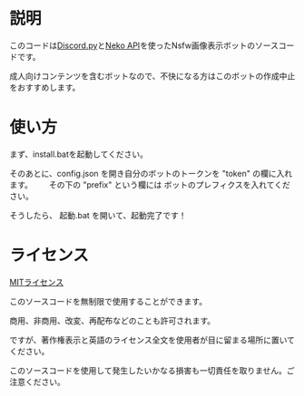 # 説明

このコードは[Discord.py](https://github.com/Rapptz/discord.py)と[Neko API](https://nekobot.xyz/api)を使ったNsfw画像表示ボットのソースコードです。 
 
成人向けコンテンツを含むボットなので、不快になる方はこのボットの作成中止をおすすめします。  

# 使い方

まず、install.batを起動してください。　

そのあとに、config.json を開き自分のボットのトークンを "token" の欄に入れます。　
　
その下の "prefix" という欄には ボットのプレフィクスを入れてください。　

そうしたら、 起動.bat を開いて、起動完了です！

# ライセンス

[MITライセンス](LICENCE)

このソースコードを無制限で使用することができます。  

商用、非商用、改変、再配布などのことも許可されます。  

ですが、著作権表示と英語のライセンス全文を使用者が目に留まる場所に置いてください。  

このソースコードを使用して発生したいかなる損害も一切責任を取りません。ご注意ください。  

